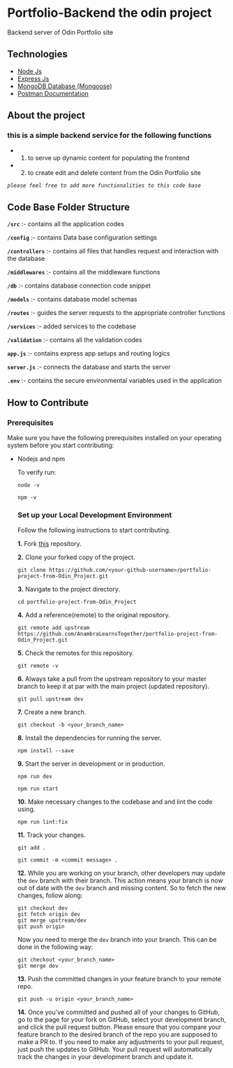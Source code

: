 # Portfolio-Backend the odin project

Backend server of Odin Portfolio site
## Technologies  
* [Node Js](https://nodejs.org/en/)
* [Express Js](https://expressjs.com/)
* [MongoDB Database (Mongoose)](https://www.mongodb.com/)  
* [Postman Documentation](https://documenter.getpostman.com/view/19482223/VUjLK72f/)
## About the project
### this is a simple backend service for the following functions
  
* 1. to serve up dynamic content for populating the frontend

* 2. to create edit and delete content from the Odin Portfolio site

*`please feel free to add more functionalities to this code base`*

## Code Base Folder Structure  

**``/src``** :- contains all the application codes

**``/config``** :- contains Data base configuration settings

**``/controllers``** :- contains all files that handles request and interaction with the database

**``/middlewares``** :- contains all the middleware functions

**``/db``** :- contains database connection code snippet

**``/models``** :- contains database model schemas

**``/routes``** :- guides the server requests to the appropriate controller functions

**``/services``** :- added services to the codebase

**``/validation``** :- contains all the validation codes

**``app.js``** :- contains express app setups and routing logics

**``server.js``** :- connects the database and starts the server

**``.env``** :- contains the secure environmental variables used in the application

## How to Contribute  
### Prerequisites  
Make sure you have the following prerequisites installed on your operating system before you start contributing:  
* Nodejs and npm

  To verify run:

  ```
  node -v
  ```

  ```
  npm -v
  ```  
  
  ### Set up your Local Development Environment  
  Follow the following instructions to start contributing.

  **1.** Fork [this](https://github.com/AnambraLearnsTogether/portfolio-project-from-Odin_Project.git/) repository.

  **2.** Clone your forked copy of the project.

  ```
  git clone https://github.com/<your-github-username>/portfolio-project-from-Odin_Project.git
  ```

  **3.** Navigate to the project directory.

  ```
  cd portfolio-project-from-Odin_Project
  ```

  **4.** Add a reference(remote) to the original repository.
  
  ```
  git remote add upstream https://github.com/AnambraLearnsTogether/portfolio-project-from-Odin_Project.git
  ```

  **5.** Check the remotes for this repository.

  ```
  git remote -v
  ```

  **6.** Always take a pull from the upstream repository to your master branch to keep it at par with the main project (updated repository).

  ```
  git pull upstream dev
  ```

  **7.** Create a new branch.

  ```
  git checkout -b <your_branch_name>
  ```

  **8.** Install the dependencies for running the server.

  ```
  npm install --save
  ```

  **9.** Start the server in development or in production.  
  
   ```
  npm run dev
  ```
  ```
  npm run start
  ```

  **10.** Make necessary changes to the codebase and and lint the code using.
  
  ```
  npm run lint:fix
  ```

  **11.** Track your changes.

  ```
  git add .
  ```
  
  ```
  git commit -m <commit message> .
  ```


  **12.** While you are working on your branch, other developers may update the `dev` branch with their branch. This action means your branch is now out of date with the `dev` branch and missing content. So to fetch the new changes, follow along:

  ```
  git checkout dev
  git fetch origin dev
  git merge upstream/dev
  git push origin
  ```

  Now you need to merge the `dev` branch into your branch. This can be done in the following way:

  ```
  git checkout <your_branch_name>
  git merge dev
  ```

  **13.** Push the committed changes in your feature branch to your remote repo.

  ```
  git push -u origin <your_branch_name>
  ```

  **14.** Once you’ve committed and pushed all of your changes to GitHub, go to the page for your fork on GitHub, select your development branch, and click the pull request button. Please ensure that you compare your feature branch to the desired branch of the repo you are supposed to make a PR to. If you need to make any adjustments to your pull request, just push the updates to GitHub. Your pull request will automatically track the changes in your development branch and update it.
